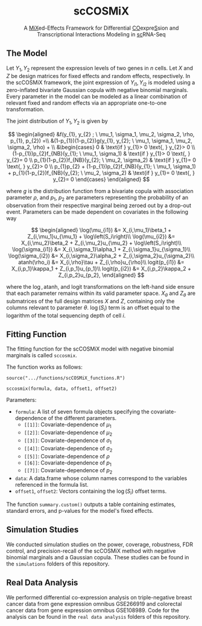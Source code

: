 <h1 align="center" style="font-weight: bold;">scCOSMiX</h1>

<p align="center">
  <align="center">A <ins>MiX</ins>ed-Effects Framework for Differential <ins>CO</ins>expre<ins>S</ins>sion and Transcriptional Interactions Modeling in <ins>sc</ins>RNA-Seq
</p>

## The Model

Let $Y_1, Y_2$ represent the expression levels of two genes in $n$ cells. Let $X$ and $Z$ be design matrices for fixed effects and random effects, respectively. In the scCOSMiX framework, the joint expression of $Y_{i1}, Y_{i2}$ is modeled using a zero-inflated bivariate Gaussian copula with negative binomial marginals. Every parameter in the model can be modeled as a linear combination of relevant fixed and random effects via an appropriate one-to-one transformation.

The joint distribution of $Y_1, Y_2$ is given by 

$$
\begin{aligned}
&f(y_{1}, y_{2} ; \  \mu_1, \sigma_1, \mu_2, \sigma_2, \rho, p_{1}, p_{2}) =\\
&(1-p_{1})(1-p_{2})g(y_{1}, y_{2}; \  \mu_1, \sigma_1, \mu_2, \sigma_2, \rho) + \\
&\begin{cases} 
    0 & \text{if } y_{1}> 0 \text{, } y_{2}> 0 \\
    (1-p_{1})p_{2}f_{NB}(y_{1}; \ \mu_1, \sigma_1)  & \text{if } y_{1}> 0 \text{, } y_{2}= 0 \\
     p_{1}(1-p_{2})f_{NB}(y_{2}; \ \mu_2, \sigma_2) & \text{if } y_{1}= 0 \text{, } y_{2}> 0 \\
     p_{1}p_{2} + (1-p_{1})p_{2}f_{NB}(y_{1}; \ \mu_1, \sigma_1) + p_{1}(1-p_{2})f_{NB}(y_{2}; \ \mu_2, \sigma_2) & \text{if } y_{1}= 0 \text{, } y_{2}=  0   
  \end{cases}
  \end{aligned}
$$

where $g$ is the distribution function from a bivariate copula with association parameter $\rho$, and $p_1$, $p_2$ are parameters representing the probability of an observation from their respective marginal being zeroed out by a drop-out event. Parameters can be made dependent on covariates in the following way 

$$
\begin{aligned}
\log(\mu_{i1}) &= X_{i,\mu_1}\beta_1 + Z_{i,\mu_1}u_{\mu_1} + \log\left(S_i\right)\\
\log(\mu_{i2}) &= X_{i,\mu_2}\beta_2 + Z_{i,\mu_2}u_{\mu_2} + \log\left(S_i\right)\\
\log(\sigma_{i1}) &= X_{i,\sigma_1}\alpha_1 + Z_{i,\sigma_1}u_{\sigma_1}\\
\log(\sigma_{i2}) &= X_{i,\sigma_2}\alpha_2 + Z_{i,\sigma_2}u_{\sigma_2}\\
atanh(\rho_i) &= X_{i,\rho}\tau + Z_{i,\rho}u_{\rho}\\
logit(p_{i1}) &= X_{i,p_1}\kappa_1 + Z_{i,p_1}u_{p_1}\\
logit(p_{i2}) &= X_{i,p_2}\kappa_2 + Z_{i,p_2}u_{p_2},
\end{aligned}
$$

where the $\log, \text{atanh},$ and $\text{logit}$ transformations on the left-hand side ensure that each parameter remains within its valid parameter space. $X_{\theta}$ and $Z_{\theta}$ are submatrices of the full design matrices $X$ and $Z$, containing only the columns relevant to parameter $\theta$. $\log(S_i)$ term is an offset equal to the logarithm of the total sequencing depth of cell $i$.


## Fitting Function

The fitting function for the scCOSMiX model with negative binomial marginals is called `sccosmix`. 

The function works as follows:

```{r}
source(".../functions/scCOSMiX_functions.R")

sccosmix(formula, data, offset1, offset2)
```
Parameters:
* `formula`: A list of seven formula objects specifying the covariate-dependence of the different parameters.
  * `[[1]]`: Covariate-dependence of $\mu_1$
  * `[[2]]`: Covariate-dependence of $\mu_2$
  * `[[3]]`: Covariate-dependence of $\sigma_1$
  * `[[4]]`: Covariate-dependence of $\sigma_2$
  * `[[5]]`: Covariate-dependence of $\rho$
  * `[[6]]`: Covariate-dependence of $p_1$
  * `[[7]]`: Covariate-dependence of $p_2$
* `data`: A data.frame whose column names correspond to the variables referenced in the formula list.
* `offset1`, `offset2`: Vectors containing the $\log(S_i)$ offset terms.



The function `summary.custom()` outputs a table containing estimates, standard errors, and p-values for the model's fixed effects.

## Simulation Studies

We conducted simulation studies on the power, coverage, robustness, FDR control, and precision-recall of the scCOSMiX method with negative binomial marginals and a Gaussian copula. These studies can be found in the `simulations` folders of this repository.

## Real Data Analysis

We performed differential co-expression analysis on triple-negative breast cancer data from gene expression omnibus GSE266919 and colorectal cancer data from gene expression omnibus GSE108989. Code for the analysis can be found in the `real data analysis` folders of this repository.





